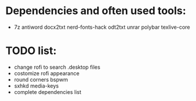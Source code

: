 # Dependencies and often used tools:
- 7z antiword docx2txt nerd-fonts-hack odt2txt unrar polybar texlive-core

# TODO list:
- change rofi to search .desktop files
- costomize rofi appearance
- round corners bspwm
- sxhkd media-keys
- complete dependencies list
